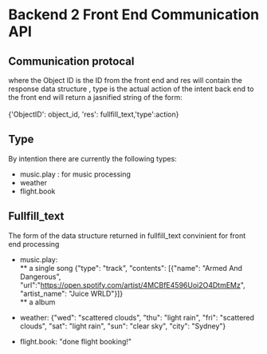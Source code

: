 # Backend 2 Front End Communication API

## Communication protocal
where the Object ID is the ID from the front end and res will contain the response data structure , type is the actual action of the intent back end to the front end will return a jasnified string of the form: <br/><br/>
 {'ObjectID': object_id, 'res': fullfill_text,'type':action}   <br/>


## Type
By intention there are currently the following types:
* music.play : for music processing
* weather
* flight.book

## Fullfill_text
The form of the data structure returned in fullfill_text convinient for front end processing
* music.play: <br/>
** a single song
{"type": "track", "contents": [{"name": "Armed And Dangerous", "url":"https://open.spotify.com/artist/4MCBfE4596Uoi2O4DtmEMz", "artist_name": "Juice WRLD"}]} <br />
** a album <br/>



* weather: {"wed": "scattered clouds", "thu": "light rain", "fri": "scattered clouds", "sat": "light rain", "sun": "clear sky", "city": "Sydney"}
* flight.book: "done flight booking!"
